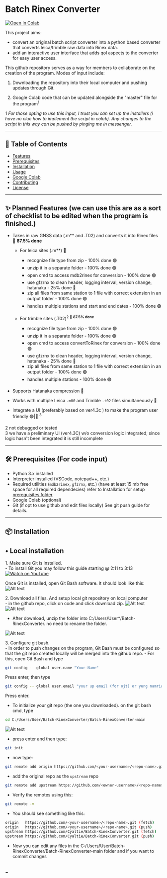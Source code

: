 # Batch Rinex Converter

[![Open In Colab](https://colab.research.google.com/assets/colab-badge.svg)](https://colab.research.google.com/drive/1_EEAtk_WzpY_h_sYny5qQ-sm7VuxEjtE?usp=sharing)

This project aims:
- convert an original batch script converter into a python based converter that converts leica/trimble raw data into Rinex data.
- add an interactive user interface that adds qol aspects to the converter for easy user access.

This github repository serves as a way for members to collaborate on the creation of the program.
Modes of input include:

1. Downloading the repository into their local computer and pushing updates through Git.

2. Google Colab code that can be updated alongside the "master" file for the program<sup>1

1 *For those opting to use this input, I trust you can set up the installers (i have no clue how to implement the script in colab). Any changes to the script in this way can be pushed by pinging me in messenger.*

---

## 📖 Table of Contents
- [Features](#features)
- [Prerequisites](#prerequisites)
- [Installation](#installation)
- [Usage](#usage)
- [Google Colab](#google-colab)
- [Contributing](#contributing)
- [License](#license)

---

## ✨ Planned Features (we can use this are as a sort of checklist to be edited when the program is finished.)
- Takes in raw GNSS data (.m** and .T02) and converts it into Rinex files 🔴 **87.5% done**
    - For leica sites (.m**) 🔴
        - recognize file type from zip - 100% done 🟢
        - unzip it in a separate folder - 100% done 🟢
        - open cmd to access mdb2rinex for conversion - 100% done 🟢
        - use gfzrnx to clean header, logging interval, version change, hatanaka - 25% done 🔴
        - zip all files from same station to 1 file with correct extension in an output folder - 100% done 🟢
        - handles multiple stations and start and end dates - 100% done 🟢

    - For trimble sites (.T02)<sup>2 🔴 **87.5% done**
        - recognize file type from zip - 100% done 🟢
        - unzip it in a separate folder - 100% done 🟢
        - open cmd to access convertToRinex for conversion - 100% done 🟢
        - use gfzrnx to clean header, logging interval, version change, hatanaka - 25% done 🔴
        - zip all files from same station to 1 file with correct extension in an output folder - 100% done 🟢
        - handles multiple stations - 100% done 🟢

- Supports Hatanaka compression 🔴
- Works with multiple Leica `.m00` and Trimble `.t02` files simultaneously 🔴
- Integrate a UI (preferably based on ver4\.3c ) to make the program user friendly 🟢|🔴 <sup>3

2 not debugged or tested  
3 we have a preliminary UI (ver4\.3C) w/o conversion logic integrated; since logic hasn't been integrated it is still incomplete

---

## 🛠 Prerequisites (**For code input**)

- Python 3.x installed
- Interpreter installed (VSCode, notepad++, etc.)
- Required utilities (`mdb2rinex`, `gfzrnx`, etc.) (have at least 15 mb free space for all required dependecies) refer to Installation for setup [prerequisites folder](prerequisites/)
- Google Colab (optional)
- Git (if opt to use github and edit files locally) See git push guide for details.

---

## 📦 Installation 

## • Local installation

1\. Make sure Git is installed.<br>
    - To install Git you may follow this guide starting @ 2:11 to 3:13
    [![Watch on YouTube](https://img.shields.io/badge/Watch_on-YouTube-red?logo=youtube)](https://youtu.be/tRZGeaHPoaw?si=NV-0TO8qYmWDUhnu&t=131)

Once Git is installed, open Git Bash software. It should look like this:
![Alt text](Resources/gitpreview.png)

2\. Download all files. And setup local git repository on local computer<br>
    - in the github repo, click on code and click download zip.
    ![Alt text](Resources/githubstep2.png)
    ![Alt text](Resources/githubstep2a.png) <br>


- After download, unzip the folder into C:/Users/User*/Batch-RinexConverter. no need to rename the folder.  

![Alt text](Resources/githubstep2b.png)  

3\. Configure git bash. <br>
    - In order to push changes on the program, Git Bash must be configured so that the git repo created locally will be merged into the github repo.
    - For this, open Git Bash and type

```bash
git config -- global user.name "Your-Name"
```
Press enter, then type

```bash
git config -- global user.email "your up email (for ojt) or yung namria email niyo po maam"
```
Press enter.

- To initialize your git repo (the one you downloaded). on the git bash cmd, type  

```bash
cd C:/Users/User/Batch-RinexConverter/Batch-RinexConverter-main
```
![Alt text](Resources/githubstep3.png)<br>

- press enter and then type:

```bash
git init
```
- now type:

```bash
git remote add origin https://github.com/<your-username>/<repo-name>.git
```
- add the original repo as the ```upstream``` repo  

```bash
git remote add upstream https://github.com/<owner-username>/<repo-name>.git
```
- Verify the remotes using this:

```bash
git remote -v
```

- You should see something like this:  

```bash
origin   https://github.com/<your-username>/<repo-name>.git (fetch)
origin   https://github.com/<your-username>/<repo-name>.git (push)
upstream https://github.com/Cyaltie/Batch-RinexConverter.git (fetch)
upstream https://github.com/Cyaltie/Batch-RinexConverter.git (push)

```  

- Now you can edit any files in the C:/Users/User/Batch-RinexConverter/Batch-RinexConverter-main folder and if you want to commit changes
## -


